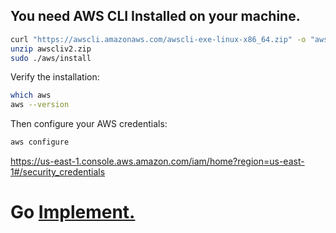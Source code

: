 ## You need AWS CLI Installed on your machine.

```sh
curl "https://awscli.amazonaws.com/awscli-exe-linux-x86_64.zip" -o "awscliv2.zip"
unzip awscliv2.zip
sudo ./aws/install
```

Verify the installation:

```sh
which aws
aws --version
```

Then configure your AWS credentials:
```sh
aws configure
```

https://us-east-1.console.aws.amazon.com/iam/home?region=us-east-1#/security_credentials

# Go [Implement.](gloryah.md)
